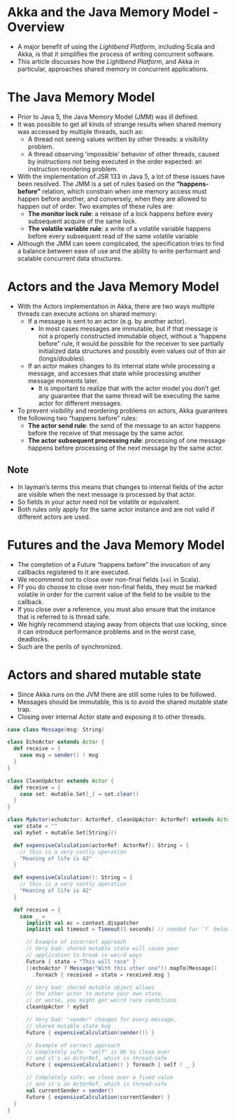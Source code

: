 # Akka and the Java Memory Model - Overview
- A major benefit of using the _Lightbend Platform_, including Scala and Akka, is that it simplifies the process of writing concurrent software. 
- This article discusses how the _Lightbend Platform_, and Akka in particular, approaches shared memory in concurrent applications.

# The Java Memory Model
- Prior to Java 5, the Java Memory Model (JMM) was ill defined. 
- It was possible to get all kinds of strange results when shared memory was accessed by multiple threads, such as:
    - A thread not seeing values written by other threads: a visibility problem.
    - A thread observing 'impossible' behavior of other threads, caused by instructions not being executed in the order expected: an instruction reordering problem.
- With the implementation of JSR 133 in Java 5, a lot of these issues have been resolved. The JMM is a set of rules based on the **“happens-before”** relation, which constrain when one memory access must happen before another, and conversely, when they are allowed to happen out of order. Two examples of these rules are:
    - **The monitor lock rule**: a release of a lock happens before every subsequent acquire of the same lock.
    - **The volatile variable rule**: a write of a volatile variable happens before every subsequent read of the same volatile variable
- Although the JMM can seem complicated, the specification tries to find a balance between ease of use and the ability to write performant and scalable concurrent data structures.

# Actors and the Java Memory Model
- With the Actors implementation in Akka, there are two ways multiple threads can execute actions on shared memory:
    - If a message is sent to an actor (e.g. by another actor). 
        - In most cases messages are immutable, but if that message is not a properly constructed immutable object, without a “happens before” rule, it would be possible for the receiver to see partially initialized data structures and possibly even values out of thin air (longs/doubles).
    - If an actor makes changes to its internal state while processing a message, and accesses that state while processing another message moments later. 
        - It is important to realize that with the actor model you don’t get any guarantee that the same thread will be executing the same actor for different messages.
- To prevent visibility and reordering problems on actors, Akka guarantees the following two “happens before” rules:
    - **The actor send rule**: the send of the message to an actor happens before the receive of that message by the same actor.
    - **The actor subsequent processing rule**: processing of one message happens before processing of the next message by the same actor.
    
## Note    
- In layman’s terms this means that changes to internal fields of the actor are visible when the next message is processed by that actor. 
- So fields in your actor need not be volatile or equivalent.
- Both rules only apply for the same actor instance and are not valid if different actors are used.

# Futures and the Java Memory Model
- The completion of a Future “happens before” the invocation of any callbacks registered to it are executed.
- We recommend not to close over non-final fields (`val` in Scala).
- Ff you do choose to close over non-final fields, they must be marked volatile in order for the current value of the field to be visible to the callback.
- If you close over a reference, you must also ensure that the instance that is referred to is thread safe. 
- We highly recommend staying away from objects that use locking, since it can introduce performance problems and in the worst case, deadlocks. 
- Such are the perils of synchronized.

# Actors and shared mutable state
- Since Akka runs on the JVM there are still some rules to be followed.
- Messages should be immutable, this is to avoid the shared mutable state trap.
- Closing over internal Actor state and exposing it to other threads.
```scala
case class Message(msg: String)

class EchoActor extends Actor {
  def receive = {
    case msg ⇒ sender() ! msg
  }
}

class CleanUpActor extends Actor {
  def receive = {
    case set: mutable.Set[_] ⇒ set.clear()
  }
}

class MyActor(echoActor: ActorRef, cleanUpActor: ActorRef) extends Actor {
  var state = ""
  val mySet = mutable.Set[String]()

  def expensiveCalculation(actorRef: ActorRef): String = {
    // this is a very costly operation
    "Meaning of life is 42"
  }

  def expensiveCalculation(): String = {
    // this is a very costly operation
    "Meaning of life is 42"
  }

  def receive = {
    case _ ⇒
      implicit val ec = context.dispatcher
      implicit val timeout = Timeout(5 seconds) // needed for `?` below

      // Example of incorrect approach
      // Very bad: shared mutable state will cause your
      // application to break in weird ways
      Future { state = "This will race" }
      ((echoActor ? Message("With this other one")).mapTo[Message])
        .foreach { received ⇒ state = received.msg }

      // Very bad: shared mutable object allows
      // the other actor to mutate your own state,
      // or worse, you might get weird race conditions
      cleanUpActor ! mySet

      // Very bad: "sender" changes for every message,
      // shared mutable state bug
      Future { expensiveCalculation(sender()) }

      // Example of correct approach
      // Completely safe: "self" is OK to close over
      // and it's an ActorRef, which is thread-safe
      Future { expensiveCalculation() } foreach { self ! _ }

      // Completely safe: we close over a fixed value
      // and it's an ActorRef, which is thread-safe
      val currentSender = sender()
      Future { expensiveCalculation(currentSender) }
  }
}
```